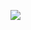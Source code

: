 ![](https://github.com/dengbaoling/wechat_images/edit/master/dianqi/Screenshot_2018-02-23-14-13-41-417_com.tencent.mm.pmg)
